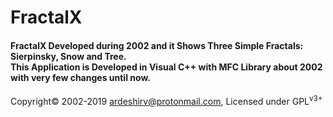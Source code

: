 # FractalX

<h4>FractalX Developed during 2002 and it Shows Three Simple Fractals: Sierpinsky, Snow and Tree.<br/>
This Application is Developed in Visual C++ with MFC Library about 2002 with very few changes until now.</h4>
<p>
  Copyright&copy; 2002-2019 <a href="mailto:ardeshirv@protonmail.com" alt="email">ardeshirv@protonmail.com</a>, Licensed under GPL<sup>v3+</sup>
<p/>
